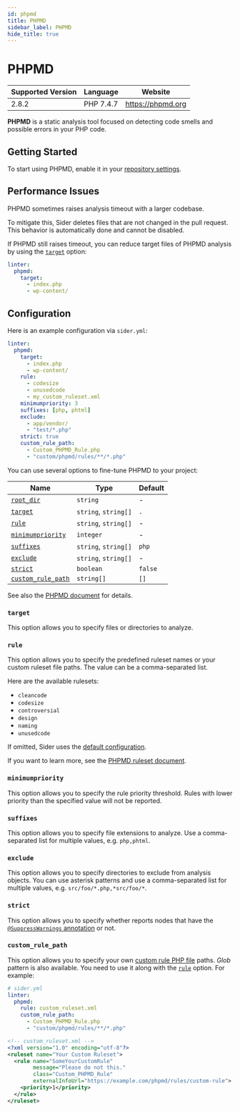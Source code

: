 ```yaml
---
id: phpmd
title: PHPMD
sidebar_label: PHPMD
hide_title: true
---
```


# PHPMD

| Supported Version | Language  | Website           |
| ----------------- | --------- | ----------------- |
| 2.8.2             | PHP 7.4.7 | https://phpmd.org |

**PHPMD** is a static analysis tool focused on detecting code smells and possible errors in your PHP code.

## Getting Started

To start using PHPMD, enable it in your [repository settings](../../getting-started/repository-settings.md).

## Performance Issues

PHPMD sometimes raises analysis timeout with a larger codebase.

To mitigate this, Sider deletes files that are not changed in the pull request.
This behavior is automatically done and cannot be disabled.

If PHPMD still raises timeout, you can reduce target files of PHPMD analysis by using the [`target`](#target) option:

```yaml
linter:
  phpmd:
    target:
      - index.php
      - wp-content/
```

## Configuration

Here is an example configuration via `sider.yml`:

```yaml
linter:
  phpmd:
    target:
      - index.php
      - wp-content/
    rule:
      - codesize
      - unusedcode
      - my_custom_ruleset.xml
    minimumpriority: 3
    suffixes: [php, phtml]
    exclude:
      - app/vendor/
      - "test/*.php"
    strict: true
    custom_rule_path:
      - Custom_PHPMD_Rule.php
      - "custom/phpmd/rules/**/*.php"
```

You can use several options to fine-tune PHPMD to your project:

| Name                                                                                  | Type                 | Default |
| ------------------------------------------------------------------------------------- | -------------------- | ------- |
| [`root_dir`](../../getting-started/custom-configuration.md#linteranalyzer_idroot_dir) | `string`             | -       |
| [`target`](#target)                                                                   | `string`, `string[]` | `.`     |
| [`rule`](#rule)                                                                       | `string`, `string[]` | -       |
| [`minimumpriority`](#minimumpriority)                                                 | `integer`            | -       |
| [`suffixes`](#suffixes)                                                               | `string`, `string[]` | `php`   |
| [`exclude`](#exclude)                                                                 | `string`, `string[]` | -       |
| [`strict`](#strict)                                                                   | `boolean`            | `false` |
| [`custom_rule_path`](#custom_rule_path)                                               | `string[]`           | `[]`    |

See also the [PHPMD document](https://phpmd.org/documentation/index.html) for details.

### `target`

This option allows you to specify files or directories to analyze.

### `rule`

This option allows you to specify the predefined ruleset names or your custom ruleset file paths.
The value can be a comma-separated list.

Here are the available rulesets:

- `cleancode`
- `codesize`
- `controversial`
- `design`
- `naming`
- `unusedcode`

If omitted, Sider uses the [default configuration](https://github.com/sider/runners/blob/master/images/phpmd/sider_config.xml).

If you want to learn more, see the [PHPMD ruleset document](https://phpmd.org/rules/index.html).

### `minimumpriority`

This option allows you to specify the rule priority threshold.
Rules with lower priority than the specified value will not be reported.

### `suffixes`

This option allows you to specify file extensions to analyze.
Use a comma-separated list for multiple values, e.g. `php,phtml`.

### `exclude`

This option allows you to specify directories to exclude from analysis objects.
You can use asterisk patterns and use a comma-separated list for multiple values, e.g. `src/foo/*.php,*src/foo/*`.

### `strict`

This option allows you to specify whether reports nodes that have the [`@SuppressWarnings` annotation](https://phpmd.org/documentation/suppress-warnings.html) or not.

### `custom_rule_path`

This option allows you to specify your own [custom rule PHP file](https://phpmd.org/documentation/writing-a-phpmd-rule.html) paths.
_Glob_ pattern is also available.
You need to use it along with the [`rule`](#rule) option. For example:

```yaml
# sider.yml
linter:
  phpmd:
    rule: custom_ruleset.xml
    custom_rule_path:
      - Custom_PHPMD_Rule.php
      - "custom/phpmd/rules/**/*.php"
```

```xml
<!-- custom_ruleset.xml -->
<?xml version="1.0" encoding="utf-8"?>
<ruleset name="Your Custom Ruleset">
  <rule name="SomeYourCustomRule"
        message="Please do not this."
        class="Custom_PHPMD_Rule"
        externalInfoUrl="https://example.com/phpmd/rules/custom-rule">
    <priority>1</priority>
  </rule>
</ruleset>
```
